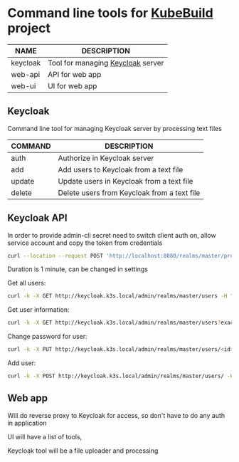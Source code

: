 # Command line tools for [KubeBuild](https://github.com/EikenDram/kube-build) project

| NAME     | DESCRIPTION
|----------|-----------------------------
| keycloak | Tool for managing [Keycloak](https://www.keycloak.org/) server
| web-api  | API for web app
| web-ui   | UI for web app

## Keycloak

Command line tool for managing Keycloak server by processing text files

| COMMAND | DESCRIPTION
|---------|-------------------------------
| auth    | Authorize in Keycloak server
| add     | Add users to Keycloak from a text file
| update  | Update users in Keycloak from a text file
| delete  | Delete users from Keycloak from a text file

## Keycloak API

In order to provide admin-cli secret need to switch client auth on, allow service account and copy the token from credentials
```sh
curl --location --request POST 'http://localhost:8080/realms/master/protocol/openid-connect/token' --header 'Content-Type: application/x-www-form-urlencoded' --data 'grant_type=client_credentials' --data 'client_id=admin-cli' --data 'client_secret=<client secret>'
```

Duration is 1 minute, can be changed in settings

Get all users:
```sh
curl -k -X GET http://keycloak.k3s.local/admin/realms/master/users -H "Authorization: Bearer <access token>"
```

Get user information:
```sh
curl -k -X GET http://keycloak.k3s.local/admin/realms/master/users?exact=true&username=username -H "Authorization: Bearer <access token>"
```

Change password for user:
```sh
curl -k -X PUT http://keycloak.k3s.local/admin/realms/master/users/<id>/reset-password -H "Authorization: Bearer <access token>" -H "Content-type: application/json" --data '{"type":"password","value":"<new password>","temporary":false}"'
```

Add user:
```sh
curl -k -X POST http://keycloak.k3s.local/admin/realms/master/users/ -H "Content-Type: application/json" -H "Authorization: Bearer <access token>" --data '{"firstName":"xyz","lastName":"xyz", "username":"xyz123","email":"demo2@gmail.com", "enabled":"true","credentials":[{"type":"password","value":"test123","temporary":false}]}'
```

## Web app

Will do reverse proxy to Keycloak for access, so don't have to do any auth in application

UI will have a list of tools,

Keycloak tool will be a file uploader and processing